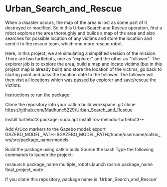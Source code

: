 # Urban_Search_and_Rescue
When a disaster occurs, the map of the area is lost as some part of it destroyed or modified, So in this Urban Search and Rescue operation, first a robot explores the area thoroughly and builds a map of the area and also searches for possible location of any victims and store the location and send it to the rescue team, which one more rescue robot. 

Here, in this project, we are simulating a simplified version of the mission. There are two turtlebots, one as "explorer" and the other as "follower". The explorer job is to explore the area, build a map and locate victims (but in this project map is already built) and store the location of the victims, go back to startng point and pass the location date to the follower. The follower will then visit all locations which was passed by explorer and save/rescue the victims.


Instructions to run the package:

Clone the repository into your catkin build workspace:
git clone https://github.com/Madhunc5229/Urban_Search_and_Rescue

Install turtlebot3 package:
sudo apt install ros-melodic-turtlebot3-*

Add ArUco markers to the Gazebo model:
export GAZEBO_MODEL_PATH=$GAZEBO_MODEL_PATH:/home/username/catkin_ws/src/package_name/models

Build the package using catkin build 
Source the bash
Type the following commands to launch the project:

roslaunch package_name multiple_robots.launch
rosrun package_name final_project_node

If you clone this repository, package name is 'Urban_Search_and_Rescue'
